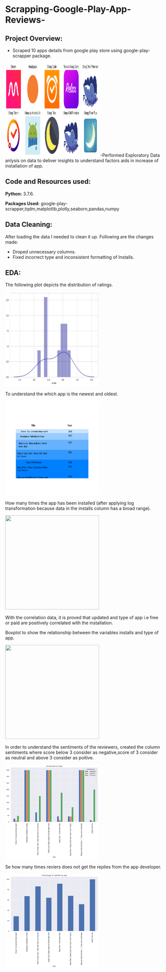 # Scrapping-Google-Play-App-Reviews-
## Project Overview:
- Scraped 10 apps details from google play store using google-play-scrapper package.
<img src='index.png' width='300' height='300'>
-Performed Exploratory Data anlysis on data to deliver insights to understand factors aids in increase of installation of app.

## Code and Resources used:
**Python:** 3.7.6.

**Packages Used:** google-play-scrapper,tqdm,matplotlib,plotly,seaborn,pandas,numpy

## Data Cleaning:
After loading the data I needed to clean it up.
Following are the changes made:
- Droped unnecessary columns.
- Fixed incorrect type and inconsistent formatting of Installs.



## EDA:

The following plot depicts the distribution of ratings.

<img src='ratings.png' width='300' height='300'>


To understand the which app is the newest and oldest.

<img src='newplot.png' width='300' height='300'>

How many times the app has been installed (after applying log transformation because data in the installs column has a broad range).

<img src='newplot (1).png' width='300' height='300'>

With the correlation data, it is proved that updated and type of app i.e free or paid are positively correlated with the installation.

Boxplot to show the relationship between the variables installs and type of app.

<img src='newplot (2).png' width='300' height='300'>

 In order to understand the sentiments of the reviewers, created the column sentiments where score below 3 consider as negative,score of 3 consider as neutral and above 3 consider as poitive.

<img src='sentiments.png' width='300' height='300'>

Se how many times reviers does not get the replies from the app developer.

<img src='replynot.png' width='300' height='300'>










